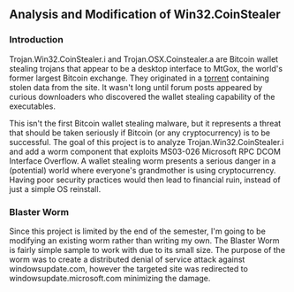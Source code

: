 ## Analysis and Modification of Win32.CoinStealer

### Introduction

Trojan.Win32.CoinStealer.i and Trojan.OSX.Coinstealer.a are Bitcoin wallet stealing trojans that appear to be a desktop interface to MtGox, the world's former largest Bitcoin exchange. They originated in a [torrent](https://thepiratebay.se/torrent/9732163/2014_Mt._Gox_Leak) containing stolen data from the site. It wasn't long until forum posts appeared by curious downloaders who discovered the wallet stealing capability of the executables. 

This isn't the first Bitcoin wallet stealing malware, but it represents a threat that should be taken seriously if Bitcoin (or any cryptocurrency) is to be successful. The goal of this project is to analyze Trojan.Win32.CoinStealer.i and add a worm component that exploits MS03-026 Microsoft RPC DCOM Interface Overflow. A wallet stealing worm presents a serious danger in a (potential) world where everyone's grandmother is using cryptocurrency. Having poor security practices would then lead to financial ruin, instead of just a simple OS reinstall. 

### Blaster Worm

Since this project is limited by the end of the semester, I'm going to be modifying an existing worm rather than writing my own. The Blaster Worm is fairly simple sample to work with due to its small size. The purpose of the worm was to create a distributed denial of service attack against windowsupdate.com, however the targeted site was redirected to windowsupdate.microsoft.com minimizing the damage.
